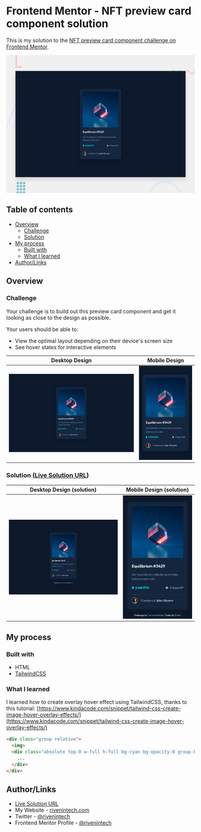 # Frontend Mentor - NFT preview card component solution

This is my solution to the [NFT preview card component challenge on Frontend Mentor](https://www.frontendmentor.io/challenges/nft-preview-card-component-SbdUL_w0U).

![Design preview for the NFT preview card component](/nft-preview-card-component/assets/design/preview.jpg)

## Table of contents

- [Overview](#overview)
  - [Challenge](#challenge)
  - [Solution](#solution-live-solution-url)
- [My process](#my-process)
  - [Built with](#built-with)
  - [What I learned](#what-i-learned)
- [Author/Links](#authorlinks)

## Overview

### Challenge

Your challenge is to build out this preview card component and get it looking as close to the design as possible.

Your users should be able to:

- View the optimal layout depending on their device's screen size
- See hover states for interactive elements

| Desktop Design | Mobile Design |
| --- | --- |
| ![desktop design](/nft-preview-card-component/assets/design/desktop-design.jpg) | ![mobile design](/nft-preview-card-component/assets/design/mobile-design.jpg) |

### Solution ([Live Solution URL](https://rivenintech.github.io/frontend-mentor-solutions/nft-preview-card-component/))

| Desktop Design (solution) | Mobile Design (solution) |
| --- | --- |
| ![desktop design](/nft-preview-card-component/assets/design/desktop-solution.png) | ![mobile design](/nft-preview-card-component/assets/design/mobile-solution.png) |

## My process

### Built with

- HTML
- [TailwindCSS](https://tailwindcss.com/)

### What I learned

I learned how to create overlay hover effect using TailwindCSS, thanks to this tutorial: [https://www.kindacode.com/snippet/tailwind-css-create-image-hover-overlay-effects/](https://www.kindacode.com/snippet/tailwind-css-create-image-hover-overlay-effects/)

```html
<div class="group relative">
  <img>
  <div class="absolute top-0 w-full h-full bg-cyan bg-opacity-0 group-hover:bg-opacity-50 duration-300">
    ...
  </div>
</div>
```

## Author/Links

- [Live Solution URL](https://rivenintech.github.io/frontend-mentor-solutions/nft-preview-card-component/)
- My Website - [rivenintech.com](https://rivenintech.com)
- Twitter - [@rivenintech](https://www.twitter.com/rivenintech)
- Frontend Mentor Profile - [@rivenintech](https://www.frontendmentor.io/profile/rivenintech)
